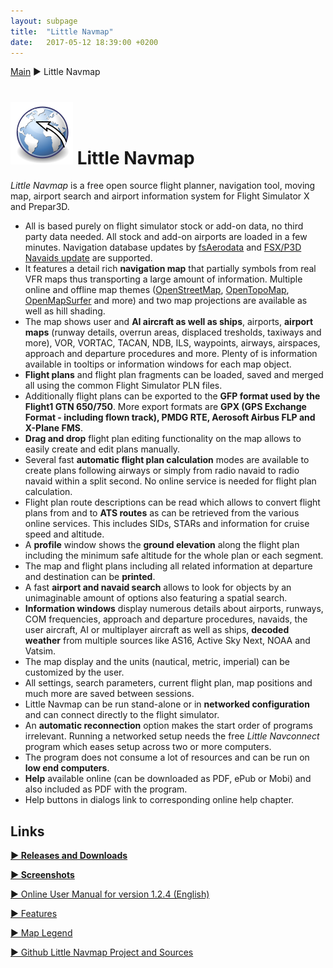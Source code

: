 ```yaml
---
layout: subpage
title:  "Little Navmap"
date:   2017-05-12 18:39:00 +0200
---
```

[Main](index.html) ► Little Navmap
# ![Little Navmap](assets/images/navroute.png) Little Navmap

*Little Navmap* is a free open source flight planner, navigation tool, moving map, airport search and airport information system for Flight Simulator X and Prepar3D.

* All is based purely on flight simulator stock or add-on data, no third party data needed. All stock and add-on airports are loaded in a few minutes. Navigation database updates by [fsAerodata](https://www.fsaerodata.com) and [FSX/P3D Navaids update](https://www.aero.sors.fr/navaids3.html) are supported.
* It features a detail rich **navigation map** that partially symbols from real VFR maps thus transporting a large amount of information. Multiple online and offline map themes ([OpenStreetMap](https://www.openstreetmap.org), [OpenTopoMap](https://opentopomap.org), [OpenMapSurfer](http://korona.geog.uni-heidelberg.de/) and more) and two map projections are available as well as hill shading.
* The map shows user and **AI aircraft as well as ships**, airports, **airport maps** (runway details, overrun areas, displaced tresholds, taxiways and more), VOR, VORTAC, TACAN, NDB, ILS, waypoints, airways, airspaces, approach and departure procedures and more. Plenty of is information available in tooltips or information windows for each map object.
* **Flight plans** and flight plan fragments can be loaded, saved and merged all using the common Flight Simulator PLN files.
* Additionally flight plans can be exported to the **GFP format used by the Flight1 GTN 650/750**. More export formats are **GPX (GPS Exchange Format - including flown track), PMDG RTE, Aerosoft Airbus FLP and X-Plane FMS**.
* **Drag and drop** flight plan editing functionality on the map allows to easily create and edit plans manually.
* Several fast **automatic flight plan calculation** modes are available to create plans following airways or simply from radio navaid to radio navaid within a split second. No online service is needed for flight plan calculation.
* Flight plan route descriptions can be read which allows to convert flight plans from and to **ATS routes** as can be retrieved from the various online services. This includes SIDs, STARs and information for cruise speed and altitude.
* A **profile** window shows the **ground elevation** along the flight plan including the minimum safe altitude for the whole plan or each segment.
* The map and flight plans including all related information at departure and destination can be **printed**.
* A fast **airport and navaid search** allows to look for objects by an unimaginable amount of options also featuring a spatial search.
* **Information windows** display numerous details about airports, runways, COM frequencies, approach and departure procedures, navaids, the user aircraft, AI or multiplayer aircraft as well as ships, **decoded weather** from multiple sources like AS16, Active Sky Next, NOAA and Vatsim.
* The map display and the units (nautical, metric, imperial) can be customized by the user.
* All settings, search parameters, current flight plan, map positions and much more are saved between sessions.
* Little Navmap can be run stand-alone or in **networked configuration** and can connect directly to the flight simulator.
* An **automatic reconnection** option makes the start order of programs irrelevant. Running a networked setup needs the free *Little Navconnect* program which eases setup across two or more computers.
* The program does not consume a lot of resources and can be run on **low end computers**.
* **Help** available online \(can be downloaded as PDF, ePub or Mobi\) and also included as PDF with the program.
* Help buttons in dialogs link to corresponding online help chapter.

## Links

[**► Releases and Downloads**](https://github.com/albar965/littlenavmap/releases)

[**► Screenshots**](littlenavmapscreens.html)

[► Online User Manual for version 1.2.4 \(English\)](https://albar965.gitbooks.io/little-navmap-user-manual/content/v/release/1.2/en)

[► Features](https://albar965.github.io/littlenavmap/help/v/release/1.2/en/features.html)

[► Map Legend](https://albar965.github.io/littlenavmap/help/v/release/1.2/en/legend.html)


[► Github Little Navmap Project and Sources](https://github.com/albar965/littlenavmap)
